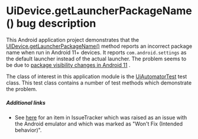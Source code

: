 # UiDevice.getLauncherPackageName() bug description

This Android application project demonstrates that
the [UIDevice.getLauncherPackageName()](https://developer.android.com/reference/androidx/test/uiautomator/UiDevice#getlauncherpackagename)
method reports an incorrect package name when run in Android 11+ devices. It reports `com.android.settings` as
the default launcher instead of the actual launcher. The problem seems to be due
to [package visibility changes in Android 11](https://developer.android.com/about/versions/11/privacy/package-visibility)
.

The class of interest in this application module is
the [UiAutomatorTest](src/androidTest/java/com/tazkiyatech/uiautomator/app1/UiAutomatorTest.kt) test class.
This test class contains a number of test methods which demonstrate the problem.

##### Additional links

* See [here](https://issuetracker.google.com/issues/178965163) for an item in IssueTracker which was raised as
  an issue with the Android emulator and which was marked as "Won't Fix (Intended behavior)".
